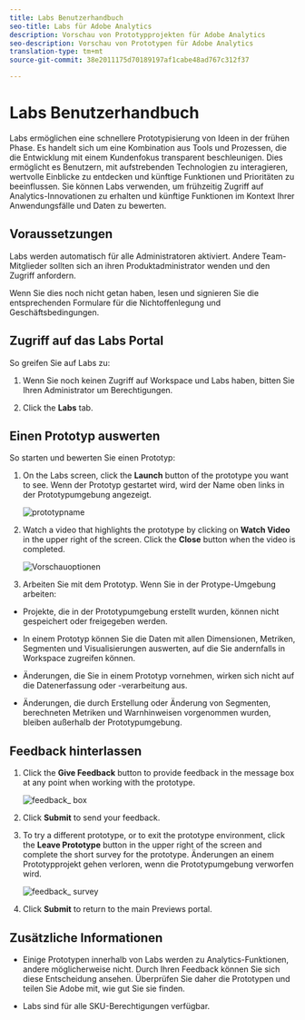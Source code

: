 ```yaml
---
title: Labs Benutzerhandbuch
seo-title: Labs für Adobe Analytics
description: Vorschau von Prototypprojekten für Adobe Analytics
seo-description: Vorschau von Prototypen für Adobe Analytics
translation-type: tm+mt
source-git-commit: 38e2011175d70189197af1cabe48ad767c312f37

---
```




# Labs Benutzerhandbuch

Labs ermöglichen eine schnellere Prototypisierung von Ideen in der frühen Phase. Es handelt sich um eine Kombination aus Tools und Prozessen, die die Entwicklung mit einem Kundenfokus transparent beschleunigen. Dies ermöglicht es Benutzern, mit aufstrebenden Technologien zu interagieren, wertvolle Einblicke zu entdecken und künftige Funktionen und Prioritäten zu beeinflussen. Sie können Labs verwenden, um frühzeitig Zugriff auf Analytics-Innovationen zu erhalten und künftige Funktionen im Kontext Ihrer Anwendungsfälle und Daten zu bewerten.

## Voraussetzungen

Labs werden automatisch für alle Administratoren aktiviert. Andere Team-Mitglieder sollten sich an ihren Produktadministrator wenden und den Zugriff anfordern.

Wenn Sie dies noch nicht getan haben, lesen und signieren Sie die entsprechenden Formulare für die Nichtoffenlegung und Geschäftsbedingungen.

## Zugriff auf das Labs Portal

So greifen Sie auf Labs zu:

1. Wenn Sie noch keinen Zugriff auf Workspace und Labs haben, bitten Sie Ihren Administrator um Berechtigungen.

1. Click the **Labs** tab.


## Einen Prototyp auswerten

So starten und bewerten Sie einen Prototyp:

1. On the Labs screen, click the **Launch** button of the prototype you want to see. Wenn der Prototyp gestartet wird, wird der Name oben links in der Prototypumgebung angezeigt.

   ![prototypname](https://user-images.githubusercontent.com/29133525/58670566-c03b6c00-82fc-11e9-8b29-ee34260c4024.png)

1. Watch a video that highlights the prototype by clicking on **Watch Video** in the upper right of the screen. Click the **Close** button when the video is completed.

   ![Vorschauoptionen](https://user-images.githubusercontent.com/29133525/58670261-a2213c00-82fb-11e9-88db-cc839c98fdab.png)

1. Arbeiten Sie mit dem Prototyp. Wenn Sie in der Protype-Umgebung arbeiten:

* Projekte, die in der Prototypumgebung erstellt wurden, können nicht gespeichert oder freigegeben werden.

* In einem Prototyp können Sie die Daten mit allen Dimensionen, Metriken, Segmenten und Visualisierungen auswerten, auf die Sie andernfalls in Workspace zugreifen können.

* Änderungen, die Sie in einem Prototyp vornehmen, wirken sich nicht auf die Datenerfassung oder -verarbeitung aus.

* Änderungen, die durch Erstellung oder Änderung von Segmenten, berechneten Metriken und Warnhinweisen vorgenommen wurden, bleiben außerhalb der Prototypumgebung.

## Feedback hinterlassen

1. Click the **Give Feedback** button to provide feedback in the message box at any point when working with the prototype.

   ![feedback_ box](https://user-images.githubusercontent.com/29133525/58670344-f0363f80-82fb-11e9-8824-ec2b41f7187a.png)

1. Click **Submit** to send your feedback.

1. To try a different prototype, or to exit the prototype environment, click the **Leave Prototype** button in the upper right of the screen and complete the short survey for the prototype. Änderungen an einem Prototypprojekt gehen verloren, wenn die Prototypumgebung verworfen wird.

   ![feedback_ survey](https://user-images.githubusercontent.com/29133525/58670404-2bd10980-82fc-11e9-8cae-0dfc9f9da6b7.png)

1. Click **Submit** to return to the main Previews portal.

## Zusätzliche Informationen

* Einige Prototypen innerhalb von Labs werden zu Analytics-Funktionen, andere möglicherweise nicht. Durch Ihren Feedback können Sie sich diese Entscheidung ansehen. Überprüfen Sie daher die Prototypen und teilen Sie Adobe mit, wie gut Sie sie finden.

* Labs sind für alle SKU-Berechtigungen verfügbar.
